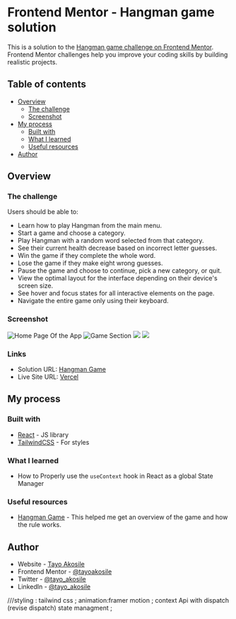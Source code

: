 # Frontend Mentor - Hangman game solution

This is a solution to the [Hangman game challenge on Frontend Mentor](https://www.frontendmentor.io/challenges/hangman-game-rsQiSVLGWn). Frontend Mentor challenges help you improve your coding skills by building realistic projects.

## Table of contents

- [Overview](#overview)
  - [The challenge](#the-challenge)
  - [Screenshot](#screenshot)
- [My process](#my-process)
  - [Built with](#built-with)
  - [What I learned](#what-i-learned)
  - [Useful resources](#useful-resources)
- [Author](#author)

## Overview

### The challenge

Users should be able to:

- Learn how to play Hangman from the main menu.
- Start a game and choose a category.
- Play Hangman with a random word selected from that category.
- See their current health decrease based on incorrect letter guesses.
- Win the game if they complete the whole word.
- Lose the game if they make eight wrong guesses.
- Pause the game and choose to continue, pick a new category, or quit.
- View the optimal layout for the interface depending on their device's screen size.
- See hover and focus states for all interactive elements on the page.
- Navigate the entire game only using their keyboard.

### Screenshot

![Home Page Of the App](2024-03-22-13-14-59.png)
![Game Section](2024-03-22-13-16-12.png)
![](2024-03-22-13-17-46.png)
![](2024-03-22-13-21-59.png)

### Links

- Solution URL: [Hangman Game](https://github.com/Tayoakosile/hangman-game)
- Live Site URL: [Vercel](https://your-live-site-url.com)

## My process

### Built with

- [React](https://reactjs.org/) - JS library
- [TailwindCSS](https://tailwindcss.com/) - For styles

### What I learned

- How to Properly use the `useContext` hook in React as a global State Manager

### Useful resources

- [Hangman Game](https://hangmanwordgame.com/) - This helped me get an overview of the game and how the rule works.

## Author

- Website - [Tayo Akosile](https://github.com/Tayoakosile)
- Frontend Mentor - [@tayoakosile](https://www.frontendmentor.io/profile/tayoakosile)
- Twitter - [@tayo_akosile](https://www.twitter.com/tayo_akosile)
- LinkedIn - [@tayo_akosile](https://www.twitter.com/tayo_akosile)

///styling : tailwind css ;
animation:framer motion ;
context Api with dispatch (revise dispatch) state managment ;
